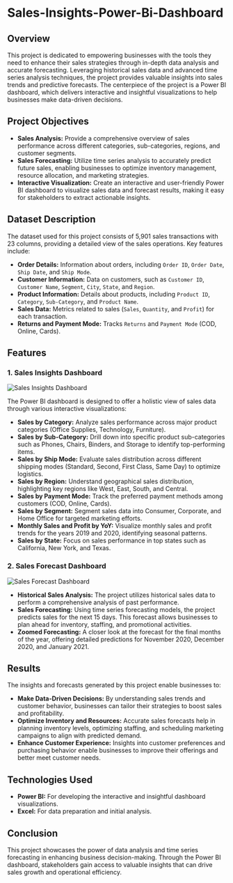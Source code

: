 # Sales-Insights-Power-Bi-Dashboard

## Overview
This project is dedicated to empowering businesses with the tools they need to enhance their sales strategies through in-depth data analysis and accurate forecasting. Leveraging historical sales data and advanced time series analysis techniques, the project provides valuable insights into sales trends and predictive forecasts. The centerpiece of the project is a Power BI dashboard, which delivers interactive and insightful visualizations to help businesses make data-driven decisions.

## Project Objectives
- **Sales Analysis:** Provide a comprehensive overview of sales performance across different categories, sub-categories, regions, and customer segments.
- **Sales Forecasting:** Utilize time series analysis to accurately predict future sales, enabling businesses to optimize inventory management, resource allocation, and marketing strategies.
- **Interactive Visualization:** Create an interactive and user-friendly Power BI dashboard to visualize sales data and forecast results, making it easy for stakeholders to extract actionable insights.

## Dataset Description
The dataset used for this project consists of 5,901 sales transactions with 23 columns, providing a detailed view of the sales operations. Key features include:
- **Order Details:** Information about orders, including `Order ID`, `Order Date`, `Ship Date`, and `Ship Mode`.
- **Customer Information:** Data on customers, such as `Customer ID`, `Customer Name`, `Segment`, `City`, `State`, and `Region`.
- **Product Information:** Details about products, including `Product ID`, `Category`, `Sub-Category`, and `Product Name`.
- **Sales Data:** Metrics related to sales (`Sales`, `Quantity`, and `Profit`) for each transaction.
- **Returns and Payment Mode:** Tracks `Returns` and `Payment Mode` (COD, Online, Cards).

## Features

### 1. **Sales Insights Dashboard**
![Sales Insights Dashboard](https://github.com/user-attachments/assets/46b45ebb-0c40-4f63-9a7e-401ef6a11e97)

   The Power BI dashboard is designed to offer a holistic view of sales data through various interactive visualizations:
   - **Sales by Category:** Analyze sales performance across major product categories (Office Supplies, Technology, Furniture).
   - **Sales by Sub-Category:** Drill down into specific product sub-categories such as Phones, Chairs, Binders, and Storage to identify top-performing items.
   - **Sales by Ship Mode:** Evaluate sales distribution across different shipping modes (Standard, Second, First Class, Same Day) to optimize logistics.
   - **Sales by Region:** Understand geographical sales distribution, highlighting key regions like West, East, South, and Central.
   - **Sales by Payment Mode:** Track the preferred payment methods among customers (COD, Online, Cards).
   - **Sales by Segment:** Segment sales data into Consumer, Corporate, and Home Office for targeted marketing efforts.
   - **Monthly Sales and Profit by YoY:** Visualize monthly sales and profit trends for the years 2019 and 2020, identifying seasonal patterns.
   - **Sales by State:** Focus on sales performance in top states such as California, New York, and Texas.

### 2. **Sales Forecast Dashboard**
![Sales Forecast Dashboard](https://github.com/user-attachments/assets/a7105b09-8b6b-48b1-ae0d-8f08a93ed547)

   - **Historical Sales Analysis:** The project utilizes historical sales data to perform a comprehensive analysis of past performance.
   - **Sales Forecasting:** Using time series forecasting models, the project predicts sales for the next 15 days. This forecast allows businesses to plan ahead for inventory, staffing, and promotional activities.
   - **Zoomed Forecasting:** A closer look at the forecast for the final months of the year, offering detailed predictions for November 2020, December 2020, and January 2021.

## Results
The insights and forecasts generated by this project enable businesses to:
- **Make Data-Driven Decisions:** By understanding sales trends and customer behavior, businesses can tailor their strategies to boost sales and profitability.
- **Optimize Inventory and Resources:** Accurate sales forecasts help in planning inventory levels, optimizing staffing, and scheduling marketing campaigns to align with predicted demand.
- **Enhance Customer Experience:** Insights into customer preferences and purchasing behavior enable businesses to improve their offerings and better meet customer needs.

## Technologies Used
- **Power BI:** For developing the interactive and insightful dashboard visualizations.
- **Excel:** For data preparation and initial analysis.

## Conclusion
This project showcases the power of data analysis and time series forecasting in enhancing business decision-making. Through the Power BI dashboard, stakeholders gain access to valuable insights that can drive sales growth and operational efficiency.
